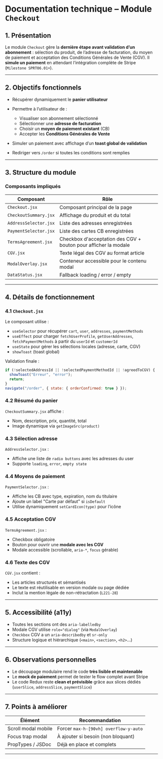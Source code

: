 # Documentation technique – Module `Checkout`

## 1. Présentation

Le module `Checkout` gère la **dernière étape avant validation d’un abonnement** : sélection du produit, de l’adresse de facturation, du moyen de paiement et acceptation des Conditions Générales de Vente (CGV). Il **simule un paiement** en attendant l’intégration complète de Stripe (`Milestone SPRT06.01+`).

---

## 2. Objectifs fonctionnels

- Récupérer dynamiquement le **panier utilisateur**
- Permettre à l’utilisateur de :

  - Visualiser son abonnement sélectionné
  - Sélectionner une **adresse de facturation**
  - Choisir un **moyen de paiement existant** (CB)
  - Accepter les **Conditions Générales de Vente**

- Simuler un paiement avec affichage d’un **toast global de validation**
- Rediriger vers `/order` si toutes les conditions sont remplies

---

## 3. Structure du module

### Composants impliqués

| Composant             | Rôle                                                            |
| --------------------- | --------------------------------------------------------------- |
| `Checkout.jsx`        | Composant principal de la page                                  |
| `CheckoutSummary.jsx` | Affichage du produit et du total                                |
| `AddressSelector.jsx` | Liste des adresses enregistrées                                 |
| `PaymentSelector.jsx` | Liste des cartes CB enregistrées                                |
| `TermsAgreement.jsx`  | Checkbox d'acceptation des CGV + bouton pour afficher la modale |
| `CGV.jsx`             | Texte légal des CGV au format article                           |
| `ModalOverlay.jsx`    | Conteneur accessible pour le contenu modal                      |
| `DataStatus.jsx`      | Fallback loading / error / empty                                |

---

## 4. Détails de fonctionnement

### 4.1 `Checkout.jsx`

Le composant utilise :

- `useSelector` pour récupérer `cart`, `user`, `addresses`, `paymentMethods`
- `useEffect` pour charger `fetchUserProfile`, `getUserAddresses`, `fetchPaymentMethods` à partir du `userId` et `customerId`
- `useState` pour gérer les sélections locales (adresse, carte, CGV)
- `showToast` (toast global)

Validation finale :

```js
if (!selectedAddressId || !selectedPaymentMethodId || !agreedToCGV) {
  showToast("Erreur", "error");
  return;
}
navigate("/order", { state: { orderConfirmed: true } });
```

### 4.2 Résumé du panier

`CheckoutSummary.jsx` affiche :

- Nom, description, prix, quantité, total
- Image dynamique via `getImageSrc(product)`

### 4.3 Sélection adresse

`AddressSelector.jsx` :

- Affiche une liste de `radio buttons` avec les adresses du user
- Supporte `loading`, `error`, `empty state`

### 4.4 Moyens de paiement

`PaymentSelector.jsx` :

- Affiche les CB avec type, expiration, nom du titulaire
- Ajoute un label "Carte par défaut" si `isDefault`
- Utilise dynamiquement `setCardIcon(type)` pour l’icône

### 4.5 Acceptation CGV

`TermsAgreement.jsx` :

- Checkbox obligatoire
- Bouton pour ouvrir une **modale avec les CGV**
- Modale accessible (scrollable, `aria-*`, `focus` gérable)

### 4.6 Texte des CGV

`CGV.jsx` contient :

- Les articles structurés et sémantisés
- Le texte est réutilisable en version modale ou page dédiée
- Inclut la mention légale de non-rétractation (`L221-28`)

---

## 5. Accessibilité (a11y)

- Toutes les sections ont des `aria-labelledby`
- Modale CGV utilise `role="dialog"` (via `ModalOverlay`)
- `Checkbox` CGV a un `aria-describedby` et `sr-only`
- Structure logique et hiérarchique (`<main>`, `<section>`, `<h2>`...)

---

## 6. Observations personnelles

- Le découpage modulaire rend le code **très lisible et maintenable**
- Le **mock de paiement** permet de tester le flow complet avant Stripe
- Le code Redux reste **clean et prévisible** grâce aux slices dédiés (`userSlice`, `addressSlice`, `paymentSlice`)

---

## 7. Points à améliorer

| Élément             | Recommandation                        |
| ------------------- | ------------------------------------- |
| Scroll modal mobile | Forcer `max-h-[90vh] overflow-y-auto` |
| Focus trap modal    | À ajouter si besoin (non bloquant)    |
| PropTypes / JSDoc   | Déjà en place et complets             |

---
